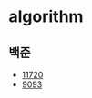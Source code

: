 # algorithm
## 백준
- [11720](https://github.com/hyeerii/algorithm/tree/master/BAEKJOON/11720_%EC%88%AB%EC%9E%90%EC%9D%98%ED%95%A9)
- [9093](https://github.com/hyeerii/algorithm/tree/master/BAEKJOON/11720_%EB%8B%A8%EC%96%B4%EB%92%A4%EC%A7%91%EA%B8%B0)